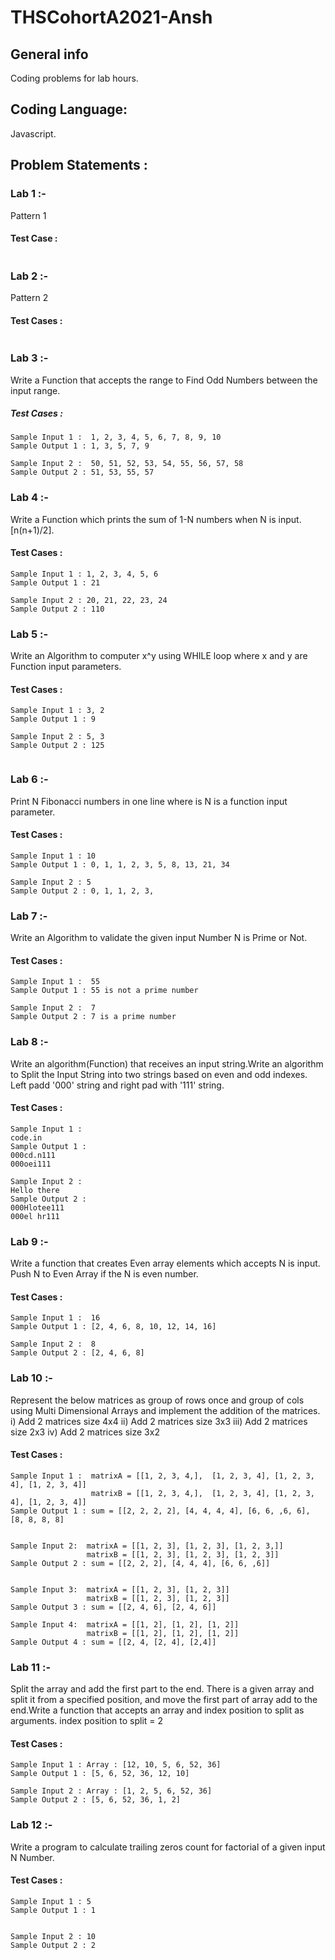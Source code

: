 # THSCohortA2021-Ansh
## General info
Coding problems for lab hours.
## Coding Language:
Javascript.
## Problem Statements :
### Lab 1 :-
Pattern 1
#### Test Case :
```

```
### Lab 2 :-
Pattern 2
#### Test Cases :
```

```
### Lab 3 :-
Write a Function that accepts the range to Find Odd Numbers between the input range.
##### Test Cases :
```
Sample Input 1 :  1, 2, 3, 4, 5, 6, 7, 8, 9, 10
Sample Output 1 : 1, 3, 5, 7, 9

Sample Input 2 :  50, 51, 52, 53, 54, 55, 56, 57, 58
Sample Output 2 : 51, 53, 55, 57

```
### Lab 4 :-
Write a Function which prints the sum of 1-N numbers when N is input.[n(n+1)/2].
#### Test Cases :
```
Sample Input 1 : 1, 2, 3, 4, 5, 6
Sample Output 1 : 21

Sample Input 2 : 20, 21, 22, 23, 24
Sample Output 2 : 110
```
### Lab 5 :-
Write an Algorithm to computer x^y using WHILE loop where x and y are Function input parameters.
#### Test Cases :
```
Sample Input 1 : 3, 2
Sample Output 1 : 9

Sample Input 2 : 5, 3
Sample Output 2 : 125


```
### Lab 6 :-
Print N Fibonacci numbers in one line where is N is a function input parameter.

#### Test Cases :
```
Sample Input 1 : 10
Sample Output 1 : 0, 1, 1, 2, 3, 5, 8, 13, 21, 34

Sample Input 2 : 5
Sample Output 2 : 0, 1, 1, 2, 3, 

```
### Lab 7 :- 
Write an Algorithm to validate the given input Number N is Prime or Not. 

#### Test Cases :
```
Sample Input 1 :  55
Sample Output 1 : 55 is not a prime number

Sample Input 2 :  7
Sample Output 2 : 7 is a prime number

 ```
### Lab 8 :-
Write an algorithm(Function) that receives an input string.Write an algorithm to Split the Input String into two strings based on even and odd indexes. Left padd '000' string and right pad with '111' string.

#### Test Cases :
```
Sample Input 1 :
code.in
Sample Output 1 :
000cd.n111
000oei111

Sample Input 2 :
Hello there
Sample Output 2 :
000Hlotee111
000el hr111
```
### Lab 9 :-
Write a function that creates Even array elements which accepts N is input. Push N to Even Array if the N is even number.
#### Test Cases :
```
Sample Input 1 :  16
Sample Output 1 : [2, 4, 6, 8, 10, 12, 14, 16]

Sample Input 2 :  8
Sample Output 2 : [2, 4, 6, 8]

```
### Lab 10 :- 
Represent the below matrices as group of rows once and group of cols using Multi Dimensional Arrays and implement the addition of the matrices.
    i) Add 2 matrices size 4x4
   ii) Add 2 matrices size 3x3
  iii) Add 2 matrices size 2x3
   iv) Add 2 matrices size 3x2

#### Test Cases :
```
Sample Input 1 :  matrixA = [[1, 2, 3, 4,],  [1, 2, 3, 4], [1, 2, 3, 4], [1, 2, 3, 4]]
                  matrixB = [[1, 2, 3, 4,],  [1, 2, 3, 4], [1, 2, 3, 4], [1, 2, 3, 4]]  
Sample Output 1 : sum = [[2, 2, 2, 2], [4, 4, 4, 4], [6, 6, ,6, 6], [8, 8, 8, 8]


Sample Input 2:  matrixA = [[1, 2, 3], [1, 2, 3], [1, 2, 3,]]
                 matrixB = [[1, 2, 3], [1, 2, 3], [1, 2, 3]]  
Sample Output 2 : sum = [[2, 2, 2], [4, 4, 4], [6, 6, ,6]]


Sample Input 3:  matrixA = [[1, 2, 3], [1, 2, 3]]
                 matrixB = [[1, 2, 3], [1, 2, 3]]  
Sample Output 3 : sum = [[2, 4, 6], [2, 4, 6]]

Sample Input 4:  matrixA = [[1, 2], [1, 2], [1, 2]]
                 matrixB = [[1, 2], [1, 2], [1, 2]]  
Sample Output 4 : sum = [[2, 4, [2, 4], [2,4]]

```
### Lab 11 :- 
Split the array and add the first part to the end. There is a given array and split it from a specified position, and move the first part of array add to the end.Write a function that accepts an array and index position to split as arguments. index position to split = 2

#### Test Cases :
```
Sample Input 1 : Array : [12, 10, 5, 6, 52, 36]
Sample Output 1 : [5, 6, 52, 36, 12, 10]

Sample Input 2 : Array : [1, 2, 5, 6, 52, 36]
Sample Output 2 : [5, 6, 52, 36, 1, 2]

```
### Lab 12 :- 
Write a program to calculate trailing zeros count for factorial of a given input N Number.
#### Test Cases :
```
Sample Input 1 : 5
Sample Output 1 : 1
 

Sample Input 2 : 10
Sample Output 2 : 2














